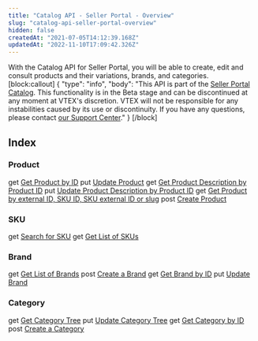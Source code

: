 ```yaml
---
title: "Catalog API - Seller Portal - Overview"
slug: "catalog-api-seller-portal-overview"
hidden: false
createdAt: "2021-07-05T14:12:39.168Z"
updatedAt: "2022-11-10T17:09:42.326Z"
---
```

With the Catalog API for Seller Portal, you will be able to create, edit and consult products and their variations, brands, and categories.
[block:callout]
{
  "type": "info",
  "body": "This API is part of the [Seller Portal Catalog](https://help.vtex.com/en/tutorial/how-the-seller-portal-catalog-works--7pMB6YOt6YQDQQbzFB4Pxp). This functionality is in the Beta stage and can be discontinued at any moment at VTEX's discretion. VTEX will not be responsible for any instabilities caused by its use or discontinuity. If you have any questions, please contact [our Support Center](https://support.vtex.com/hc/en-us/requests)."
}
[/block]
## Index

### Product
<span class="APIMethod APIMethod_fixedWidth APIMethod_get">get</span> [Get Product by ID](https://developers.vtex.com/vtex-rest-api/reference/getproduct)
<span class="APIMethod APIMethod_fixedWidth APIMethod_put">put</span> [Update Product](https://developers.vtex.com/vtex-rest-api/reference/putproduct)
<span class="APIMethod APIMethod_fixedWidth APIMethod_get">get</span> [Get Product Description by Product ID](https://developers.vtex.com/vtex-rest-api/reference/getproductdescription)
<span class="APIMethod APIMethod_fixedWidth APIMethod_put">put</span> [Update Product Description by Product ID](https://developers.vtex.com/vtex-rest-api/reference/putproductdescription)
<span class="APIMethod APIMethod_fixedWidth APIMethod_get">get</span> [Get Product by external ID, SKU ID, SKU external ID or slug](https://developers.vtex.com/vtex-rest-api/reference/getproductquery)
<span class="APIMethod APIMethod_fixedWidth APIMethod_post">post</span> [Create Product](https://developers.vtex.com/vtex-rest-api/reference/postproduct)


### SKU
<span class="APIMethod APIMethod_fixedWidth APIMethod_get">get</span> [Search for SKU](https://developers.vtex.com/vtex-rest-api/reference/searchsku)
<span class="APIMethod APIMethod_fixedWidth APIMethod_get">get</span> [Get List of SKUs](https://developers.vtex.com/vtex-rest-api/reference/listsku)

### Brand
<span class="APIMethod APIMethod_fixedWidth APIMethod_get">get</span> [Get List of Brands](https://developers.vtex.com/vtex-rest-api/reference/listbrand)
<span class="APIMethod APIMethod_fixedWidth APIMethod_post">post</span> [Create a Brand](https://developers.vtex.com/vtex-rest-api/reference/postbrand)
<span class="APIMethod APIMethod_fixedWidth APIMethod_get">get</span> [Get Brand by ID](https://developers.vtex.com/vtex-rest-api/reference/getbrand)
<span class="APIMethod APIMethod_fixedWidth APIMethod_put">put</span> [Update Brand](https://developers.vtex.com/vtex-rest-api/reference/putbrand)

### Category
<span class="APIMethod APIMethod_fixedWidth APIMethod_get">get</span> [Get Category Tree](https://developers.vtex.com/vtex-rest-api/reference/getcategorytree)
<span class="APIMethod APIMethod_fixedWidth APIMethod_put">put</span> [Update Category Tree](https://developers.vtex.com/vtex-rest-api/reference/updatecategorytree)
<span class="APIMethod APIMethod_fixedWidth APIMethod_get">get</span> [Get Category by ID](https://developers.vtex.com/vtex-rest-api/reference/getbyid-1)
<span class="APIMethod APIMethod_fixedWidth APIMethod_post">post</span> [Create a Category](https://developers.vtex.com/vtex-rest-api/reference/createcategory)